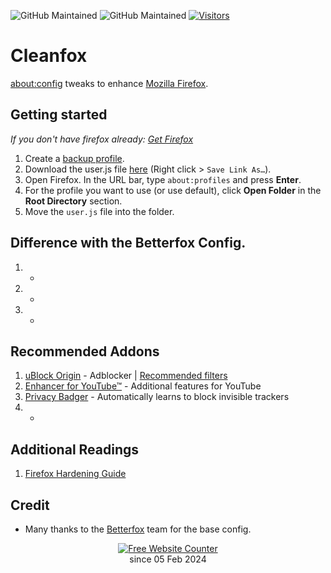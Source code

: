 ![GitHub Maintained](https://img.shields.io/badge/open%20source-yes-orange)
![GitHub Maintained](https://img.shields.io/badge/maintained-yes-yellow)
[![Visitors](https://hits.seeyoufarm.com/api/count/incr/badge.svg?url=https%3A%2F%2Fgithub.com%2Fyokoffing%2FBetter-Fox&count_bg=%2379C83D&title_bg=%23555555&icon=&icon_color=%23E7E7E7&title=visitors&edge_flat=false)](https://hits.seeyoufarm.com)

# Cleanfox
[about:config](https://support.mozilla.org/en-US/kb/about-config-editor-firefox) tweaks to enhance [Mozilla Firefox](https://www.mozilla.org/en-US/firefox/new/). 

## Getting started
*If you don't have firefox already: [Get Firefox](https://www.mozilla.org/en-US/firefox/all/#product-desktop-release)*

1) Create a [backup profile](https://github.com/yokoffing/Betterfox/wiki/Backup).
2) Download the user.js file [here](https://github.com/zJohnWick/Cleanfox-Config/raw/main/user.js) (Right click > `Save Link As…`).
3) Open Firefox. In the URL bar, type `about:profiles` and press **Enter**.
4) For the profile you want to use (or use default), click **Open Folder** in the **Root Directory** section.
5) Move the `user.js` file into the folder.

## Difference with the Betterfox Config.
1) -
2) -
3) -

## Recommended Addons
1) [uBlock Origin](https://addons.mozilla.org/blog/ublock-origin-everything-you-need-to-know-about-the-ad-blocker/) - Adblocker | [Recommended filters](https://github.com/yokoffing/filterlists#guidelines)
2) [Enhancer for YouTube™](https://addons.mozilla.org/en-US/firefox/addon/enhancer-for-youtube/) - Additional features for YouTube
3) [Privacy Badger](https://addons.mozilla.org/en-US/firefox/addon/privacy-badger17/) - Automatically learns to block invisible trackers
4) -

## Additional Readings
1) [Firefox Hardening Guide](https://brainfucksec.github.io/firefox-hardening-guide)

## Credit
* Many thanks to the [Betterfox](https://github.com/yokoffing/Betterfox) team for the base config.

<div align='center'>
  <a href='https://www.websitecounterfree.com'><img src='https://www.websitecounterfree.com/c.php?d=9&id=48832&s=3' border='0' alt='Free Website Counter'></a><br/>
since 05 Feb 2024</div>
